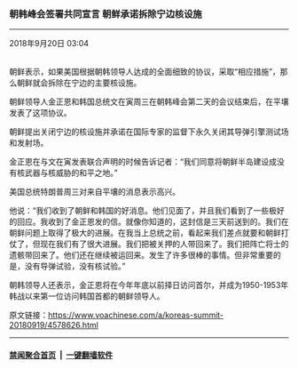 ### 朝韩峰会签署共同宣言 朝鲜承诺拆除宁边核设施
------------------------

<div class="published">
 <span class="date" title="中国时间">
  <time datetime="2018-09-20T03:04:09+08:00">
   2018年9月20日 03:04
  </time>
 </span>
</div>
<br/>
<div class="wsw">
 <p>
  朝鲜表示，如果美国根据朝韩领导人达成的全面细致的协议，采取“相应措施”，那么朝鲜就会拆除在宁边的主要核设施。
 </p>
 <p>
  朝鲜领导人金正恩和韩国总统文在寅周三在朝韩峰会第二天的会议结束后，在平壤发表了这项协议。
 </p>
 <p>
  朝鲜提出关闭宁边的核设施并承诺在国际专家的监督下永久关闭其导弹引擎测试场和发射场。
 </p>
 <p>
  金正恩在与文在寅发表联合声明的时候告诉记者：“我们同意将朝鲜半岛建设成没有核武器与核威胁的和平之地。”
 </p>
 <p>
  美国总统特朗普周三对来自平壤的消息表示高兴。
 </p>
 <p>
  他说：“我们收到了朝鲜和韩国的好消息。他们见面了，并且我们看到了一些极好的回应。我收到了金正恩发的信。就像你知道的，这封信是三天前送到的。我们在朝鲜问题上取得了极大的进展。在我当上总统之前，看起来我们差点就要和朝鲜打仗了，但现在我们有了很大进展。我们把被关押的人带回来了。我们把阵亡将士的遗骸带回来了。他们还在继续被运回来。发生了许多很棒的事情。但非常重要的是，没有导弹试验，没有核试验。”
 </p>
 <p>
  朝韩领导人还表示，金正恩将在今年年底以前择日访问首尔，并成为1950-1953年韩战以来第一位访问韩国首都的朝鲜领导人。
 </p>
 <p>
 </p>
</div>

原文链接：https://www.voachinese.com/a/koreas-summit-20180919/4578626.html


------------------------
#### [禁闻聚合首页](https://github.com/gfw-breaker/banned-news/blob/master/README.md) &nbsp;|&nbsp;  [一键翻墙软件](https://github.com/gfw-breaker/nogfw/blob/master/README.md)